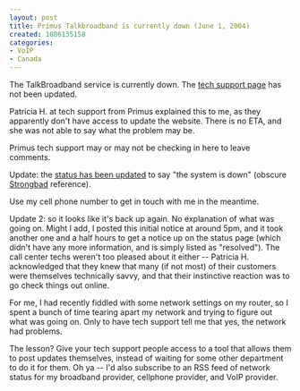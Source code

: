 ```yaml
--- 
layout: post
title: Primus Talkbroadband is currently down (June 1, 2004)
created: 1086135158
categories: 
- VoIP
- Canada
---
```

The TalkBroadband service is currently down. The <a href="http://support.primus.ca/en/">tech support page</a> has not been updated.

Patricia H. at tech support from Primus explained this to me, as they apparently don't have access to update the website. There is no ETA, and she was not able to say what the problem may be.

Primus tech support may or may not be checking in here to leave comments.

Update: the <a href="http://support.primus.ca/en/sysupdates.php?id=298&lang=en">status has been updated</a> to say "the system is down" (obscure <a href="http://www.homestarrunner.com/sbemail45.html">Strongbad</a> reference).
<!--break-->
Use my cell phone number to get in touch with me in the meantime.

Update 2: so it looks like it's back up again. No explanation of what was going on. Might I add, I posted this initial notice at around 5pm, and it took another one and a half hours to get a notice up on the status page (which didn't have any more information, and is simply listed as "resolved"). The call center techs weren't too pleased about it either -- Patricia H. acknowledged that they knew that many (if not most) of their customers were themselves technically savvy, and that their instinctive reaction was to go check things out online.

For me, I had recently fiddled with some network settings on my router, so I spent a bunch of time tearing apart my network and trying to figure out what was going on. Only to have tech support tell me that yes, the network had problems.

The lesson? Give your tech support people access to a tool that allows them to post updates themselves, instead of waiting for some other department to do it for them. Oh ya -- I'd also subscribe to an RSS feed of network status for my broadband provider, cellphone provider, and VoIP provider.
